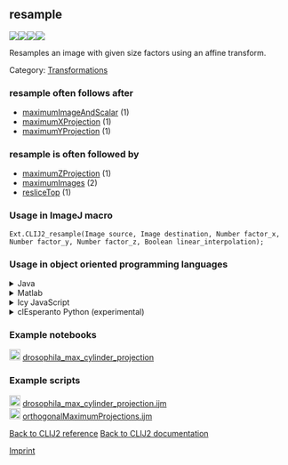 ## resample
<img src="images/mini_empty_logo.png"/><img src="images/mini_clij2_logo.png"/><img src="images/mini_clijx_logo.png"/><img src="images/mini_cle_logo.png"/>

Resamples an image with given size factors using an affine transform.

Category: [Transformations](https://clij.github.io/clij2-docs/reference__transform)

### resample often follows after
* <a href="reference_maximumImageAndScalar">maximumImageAndScalar</a> (1)
* <a href="reference_maximumXProjection">maximumXProjection</a> (1)
* <a href="reference_maximumYProjection">maximumYProjection</a> (1)


### resample is often followed by
* <a href="reference_maximumZProjection">maximumZProjection</a> (1)
* <a href="reference_maximumImages">maximumImages</a> (2)
* <a href="reference_resliceTop">resliceTop</a> (1)


### Usage in ImageJ macro
```
Ext.CLIJ2_resample(Image source, Image destination, Number factor_x, Number factor_y, Number factor_z, Boolean linear_interpolation);
```


### Usage in object oriented programming languages



<details>

<summary>
Java
</summary>
<pre class="highlight">// init CLIJ and GPU
import net.haesleinhuepf.clij2.CLIJ2;
import net.haesleinhuepf.clij.clearcl.ClearCLBuffer;
CLIJ2 clij2 = CLIJ2.getInstance();

// get input parameters
ClearCLBuffer source = clij2.push(sourceImagePlus);
destination = clij2.create(source);
float factor_x = 1.0;
float factor_y = 2.0;
float factor_z = 3.0;
boolean linear_interpolation = true;
</pre>

<pre class="highlight">
// Execute operation on GPU
clij2.resample(source, destination, factor_x, factor_y, factor_z, linear_interpolation);
</pre>

<pre class="highlight">
// show result
destinationImagePlus = clij2.pull(destination);
destinationImagePlus.show();

// cleanup memory on GPU
clij2.release(source);
clij2.release(destination);
</pre>

</details>



<details>

<summary>
Matlab
</summary>
<pre class="highlight">% init CLIJ and GPU
clij2 = init_clatlab();

% get input parameters
source = clij2.pushMat(source_matrix);
destination = clij2.create(source);
factor_x = 1.0;
factor_y = 2.0;
factor_z = 3.0;
linear_interpolation = true;
</pre>

<pre class="highlight">
% Execute operation on GPU
clij2.resample(source, destination, factor_x, factor_y, factor_z, linear_interpolation);
</pre>

<pre class="highlight">
% show result
destination = clij2.pullMat(destination)

% cleanup memory on GPU
clij2.release(source);
clij2.release(destination);
</pre>

</details>



<details>

<summary>
Icy JavaScript
</summary>
<pre class="highlight">// init CLIJ and GPU
importClass(net.haesleinhuepf.clicy.CLICY);
importClass(Packages.icy.main.Icy);

clij2 = CLICY.getInstance();

// get input parameters
source_sequence = getSequence();
source = clij2.pushSequence(source_sequence);
destination = clij2.create(source);
factor_x = 1.0;
factor_y = 2.0;
factor_z = 3.0;
linear_interpolation = true;
</pre>

<pre class="highlight">
// Execute operation on GPU
clij2.resample(source, destination, factor_x, factor_y, factor_z, linear_interpolation);
</pre>

<pre class="highlight">
// show result
destination_sequence = clij2.pullSequence(destination)
Icy.addSequence(destination_sequence);
// cleanup memory on GPU
clij2.release(source);
clij2.release(destination);
</pre>

</details>



<details>

<summary>
clEsperanto Python (experimental)
</summary>
<pre class="highlight">import pyclesperanto_prototype as cle

cle.resample(source, destination, factor_x, factor_y, factor_z, linear_interpolation)

</pre>



</details>





### Example notebooks
<a href="https://clij.github.io/clij2-docs/md/drosophila_max_cylinder_projection"><img src="images/language_macro.png" height="20"/></a> [drosophila_max_cylinder_projection](https://clij.github.io/clij2-docs/md/drosophila_max_cylinder_projection)  




### Example scripts
<a href="https://github.com/clij/clij2-docs/blob/master/src/main/macro/drosophila_max_cylinder_projection.ijm"><img src="images/language_macro.png" height="20"/></a> [drosophila_max_cylinder_projection.ijm](https://github.com/clij/clij2-docs/blob/master/src/main/macro/drosophila_max_cylinder_projection.ijm)  
<a href="https://github.com/clij/clij2-docs/blob/master/src/main/macro/orthogonalMaximumProjections.ijm"><img src="images/language_macro.png" height="20"/></a> [orthogonalMaximumProjections.ijm](https://github.com/clij/clij2-docs/blob/master/src/main/macro/orthogonalMaximumProjections.ijm)  


[Back to CLIJ2 reference](https://clij.github.io/clij2-docs/reference)
[Back to CLIJ2 documentation](https://clij.github.io/clij2-docs)

[Imprint](https://clij.github.io/imprint)
